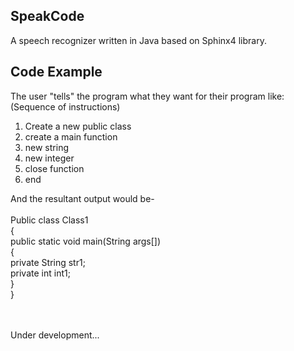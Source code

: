 ## SpeakCode
A speech recognizer written in Java based on Sphinx4 library.

## Code Example

The user "tells" the program what they want for their program like:<br>
(Sequence of instructions)<br>
1. Create a new public class<br>
2. create a main function<br>
3. new string<br>
4. new integer<br>
5. close function<br>
6. end<br>

And the resultant output would be-<br>
<br>Public class Class1<br>
{<br>
	public static void main(String args[])<br>
        {<br>
                private String str1;<br>
                private int int1;<br>
        }<br>
}<br>

<br><br>Under development...
